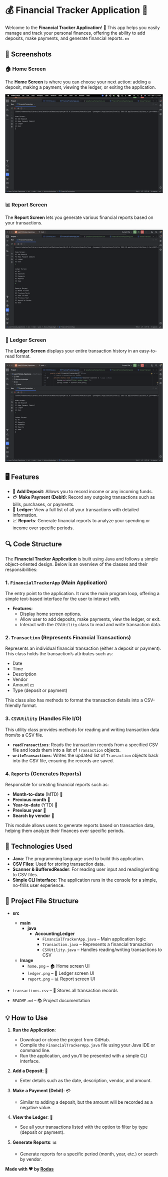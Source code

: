 # 💰 **Financial Tracker Application** 💸

Welcome to the **Financial Tracker Application**! 🎉 This app helps you easily manage and track your personal finances, offering the ability to add deposits, make payments, and generate financial reports. 💵

## 📸 **Screenshots**

### 🏠 **Home Screen**
The **Home Screen** is where you can choose your next action: adding a deposit, making a payment, viewing the ledger, or exiting the application.

![Home Screen](src/Image/Home.png)

### 📊 **Report Screen**
The **Report Screen** lets you generate various financial reports based on your transactions.

![Report Screen](src/Image/Report.png)

### 📑 **Ledger Screen**
The **Ledger Screen** displays your entire transaction history in an easy-to-read format.

![Ledger Screen](/src/Image/Ledger.png)

## 🖥️ **Features**

- 💸 **Add Deposit**: Allows you to record income or any incoming funds.
- 💳 **Make Payment (Debit)**: Record any outgoing transactions such as bills, purchases, or payments.
- 🧾 **Ledger**: View a full list of all your transactions with detailed information.
- 📈 **Reports**: Generate financial reports to analyze your spending or income over specific periods.

## 🔍 **Code Structure**

The **Financial Tracker Application** is built using Java and follows a simple object-oriented design. Below is an overview of the classes and their responsibilities:

### 1. **`FinancialTrackerApp`** (Main Application)

The entry point to the application. It runs the main program loop, offering a simple text-based interface for the user to interact with.

- **Features**:
   - Display home screen options.
   - Allow user to add deposits, make payments, view the ledger, or exit.
   - Interact with the `CSVUtility` class to read and write transaction data.

### 2. **`Transaction`** (Represents Financial Transactions)

Represents an individual financial transaction (either a deposit or payment). This class holds the transaction’s attributes such as:

- Date
- Time
- Description
- Vendor
- Amount 💵
- Type (deposit or payment)

This class also has methods to format the transaction details into a CSV-friendly format.

### 3. **`CSVUtility`** (Handles File I/O)

This utility class provides methods for reading and writing transaction data from/to a CSV file.

- **`readTransactions`**: Reads the transaction records from a specified CSV file and loads them into a list of `Transaction` objects.
- **`writeTransactions`**: Writes the updated list of `Transaction` objects back into the CSV file, ensuring the records are saved.

### 4. **`Reports`** (Generates Reports)

Responsible for creating financial reports such as:

- **Month-to-date** (MTD) 📅
- **Previous month** 📅
- **Year-to-date** (YTD) 📅
- **Previous year** 📅
- **Search by vendor** 🏢

This module allows users to generate reports based on transaction data, helping them analyze their finances over specific periods.

## 🔧 **Technologies Used**

- **Java**: The programming language used to build this application.
- **CSV Files**: Used for storing transaction data.
- **Scanner & BufferedReader**: For reading user input and reading/writing to CSV files.
- **Simple CLI Interface**: The application runs in the console for a simple, no-frills user experience.

## 📁 Project File Structure

- **src**
   - **main**
      - **java**
         - **AccountingLedger**
            - `FinancialTrackerApp.java` – Main application logic
            - `Transaction.java` – Represents a financial transaction
            - `CSVUtility.java` – Handles reading/writing transactions to CSV
   - **Image**
      - `home.png` – 🏠 Home screen UI
      - `ledger.png` – 📑 Ledger screen UI
      - `report.png` – 📊 Report screen UI

- `transactions.csv` – 💾 Stores all transaction records
- `README.md` – 📚 Project documentation


## 💡 **How to Use**

1. **Run the Application**:
   - Download or clone the project from GitHub.
   - Compile the `FinancialTrackerApp.java` file using your Java IDE or command line.
   - Run the application, and you'll be presented with a simple CLI interface.

2. **Add a Deposit**: 💸
   - Enter details such as the date, description, vendor, and amount.

3. **Make a Payment (Debit)**: 💳
   - Similar to adding a deposit, but the amount will be recorded as a negative value.

4. **View the Ledger**: 📑
   - See all your transactions listed with the option to filter by type (deposit or payment).

5. **Generate Reports**: 📊
   - Generate reports for a specific period (month, year, etc.) or search by vendor.




**Made with ❤️ by [Rodas](https://github.com/Rodas1414)**


